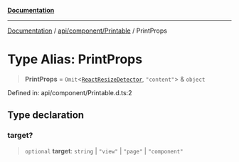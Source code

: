 [**Documentation**](../../../../index.md)

***

[Documentation](../../../../index.md) / [api/component/Printable](../index.md) / PrintProps

# Type Alias: PrintProps

> **PrintProps** = `Omit`\<[`ReactResizeDetector`](../../../../perspective-client/variables/ReactResizeDetector.md), `"content"`\> & `object`

Defined in: api/component/Printable.d.ts:2

## Type declaration

### target?

> `optional` **target**: `string` \| `"view"` \| `"page"` \| `"component"`
